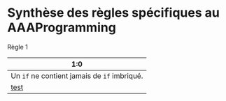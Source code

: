 # Synthèse des règles spécifiques au AAAProgramming





Règle 1

| 1:0 |
| -- |
|Un ```if``` ne contient jamais de ```if``` imbriqué. |
|[test](ThinkPositive/NeverUseTheNotOperator.md#if3)|


